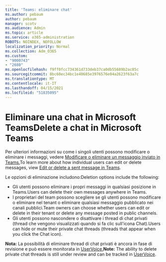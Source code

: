 ```yaml
---
title: 'Teams: eliminare chat'
ms.author: pebaum
author: pebaum
manager: scotv
ms.audience: Admin
ms.topic: article
ms.service: o365-administration
ROBOTS: NOINDEX, NOFOLLOW
localization_priority: Normal
ms.collection: Adm_O365
ms.custom:
- "9000743"
- "2680"
ms.openlocfilehash: f9ff0fcc734361d733deb37ca0db55689b2ac85c
ms.sourcegitcommit: 8bc60ec34bc1e40685e3976576e04a2623f63a7c
ms.translationtype: MT
ms.contentlocale: it-IT
ms.lasthandoff: 04/15/2021
ms.locfileid: "51835095"
---
```

# <a name="delete-a-chat-in-microsoft-teams"></a><span data-ttu-id="6f100-102">Eliminare una chat in Microsoft Teams</span><span class="sxs-lookup"><span data-stu-id="6f100-102">Delete a chat in Microsoft Teams</span></span>

<span data-ttu-id="6f100-103">Per ulteriori informazioni su come i singoli utenti possono modificare o eliminare i messaggi, vedere [Modificare o eliminare un messaggio inviato in Teams.](https://support.office.com/article/5f1fe604-a900-4a07-b8b7-8cf70ed6b263)</span><span class="sxs-lookup"><span data-stu-id="6f100-103">To learn more about how individual users can edit or delete messages, view [Edit or delete a sent message in Teams](https://support.office.com/article/5f1fe604-a900-4a07-b8b7-8cf70ed6b263).</span></span> 

<span data-ttu-id="6f100-104">Le opzioni di eliminazione includono:</span><span class="sxs-lookup"><span data-stu-id="6f100-104">Deletion options include the following:</span></span>

- <span data-ttu-id="6f100-105">Gli utenti possono eliminare i propri messaggi in qualsiasi posizione in Teams.</span><span class="sxs-lookup"><span data-stu-id="6f100-105">Users can delete their own messages anywhere in Teams.</span></span>
- <span data-ttu-id="6f100-106">I proprietari del team possono scegliere se gli utenti possono modificare o eliminare nel tenant o eliminare qualsiasi messaggio pubblicato nei canali pubblici.</span><span class="sxs-lookup"><span data-stu-id="6f100-106">Team owners can choose whether users can edit or delete in their tenant or delete any message posted in public channels.</span></span>
- <span data-ttu-id="6f100-107">Gli utenti possono nascondere o disattivare i thread di chat privati (thread che vengono visualizzati quando si fa clic sull'icona Chat).</span><span class="sxs-lookup"><span data-stu-id="6f100-107">Users can hide or mute their private chat threads (threads that appear when you click the Chat icon).</span></span>

<span data-ttu-id="6f100-108">**Nota:** La possibilità di eliminare thread di chat privati è ancora in fase di revisione e può essere monitorata in [UserVoice.](https://microsoftteams.uservoice.com/forums/555103-public/suggestions/33535006-delete-private-chat-threads)</span><span class="sxs-lookup"><span data-stu-id="6f100-108">**Note:** The ability to delete private chat threads is still under review and can be tracked in [UserVoice](https://microsoftteams.uservoice.com/forums/555103-public/suggestions/33535006-delete-private-chat-threads).</span></span> 